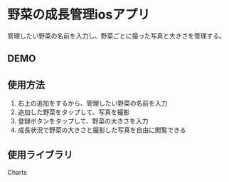 # 野菜の成長管理iosアプリ

管理したい野菜の名前を入力し、野菜ごとに撮った写真と大きさを管理する。

## DEMO



## 使用方法

1. 右上の追加をするから、管理したい野菜の名前を入力
2. 追加した野菜をタップして、写真を撮影
3. 登録ボタンをタップして、野菜の大きさを入力
4. 成長状況で野菜の大きさと撮影した写真を自由に閲覧できる

## 使用ライブラリ

Charts

